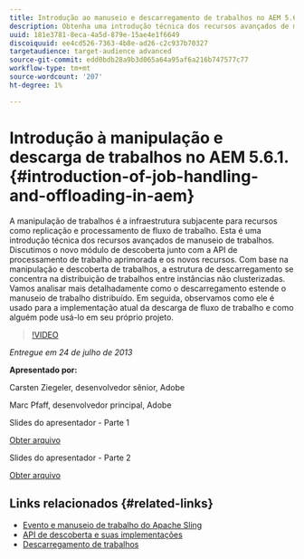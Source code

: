 ```yaml
---
title: Introdução ao manuseio e descarregamento de trabalhos no AEM 5.6.1.
description: Obtenha uma introdução técnica dos recursos avançados de manipulação de trabalhos. A manipulação de trabalhos é a infraestrutura subjacente para recursos como replicação e processamento de fluxo de trabalho. Saiba mais sobre o módulo de descoberta juntamente com a API de processamento de trabalho aprimorada e novos recursos.
uuid: 181e3781-8eca-4a5d-879e-15ae4e1f6649
discoiquuid: ee4cd526-7363-4b8e-ad26-c2c937b70327
targetaudience: target-audience advanced
source-git-commit: edd0bdb28a9b3d065a64a95af6a216b747577c77
workflow-type: tm+mt
source-wordcount: '207'
ht-degree: 1%

---
```


# Introdução à manipulação e descarga de trabalhos no AEM 5.6.1. {#introduction-of-job-handling-and-offloading-in-aem}

A manipulação de trabalhos é a infraestrutura subjacente para recursos como replicação e processamento de fluxo de trabalho. Esta é uma introdução técnica dos recursos avançados de manuseio de trabalhos. Discutimos o novo módulo de descoberta junto com a API de processamento de trabalho aprimorada e os novos recursos. Com base na manipulação e descoberta de trabalhos, a estrutura de descarregamento se concentra na distribuição de trabalhos entre instâncias não clusterizadas. Vamos analisar mais detalhadamente como o descarregamento estende o manuseio de trabalho distribuído. Em seguida, observamos como ele é usado para a implementação atual da descarga de fluxo de trabalho e como alguém pode usá-lo em seu próprio projeto.

>[!VIDEO](https://video.tv.adobe.com/v/19580/?quality=9)

*Entregue em 24 de julho de 2013*

**Apresentado por:**

Carsten Ziegeler, desenvolvedor sênior, Adobe

Marc Pfaff, desenvolvedor principal, Adobe

Slides do apresentador - Parte 1

[Obter arquivo](assets/jobhandling.pdf)

Slides do apresentador - Parte 2

[Obter arquivo](assets/offloading.pdf)

## Links relacionados {#related-links}

* [Evento e manuseio de trabalho do Apache Sling](http://sling.apache.org/documentation/bundles/apache-sling-eventing-and-job-handling.html)
* [API de descoberta e suas implementações](http://sling.apache.org/documentation/bundles/discovery-api-and-impl.html)
* [Descarregamento de trabalhos](http://docs.adobe.com/docs/en/cq/current/deploying/offloading.html)
